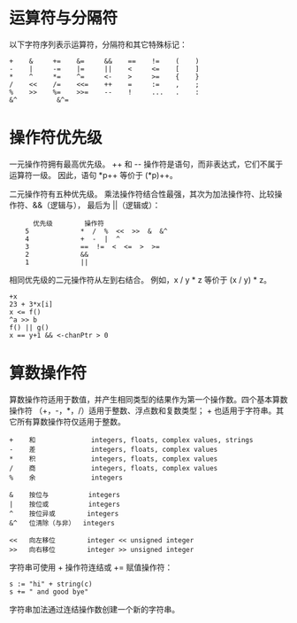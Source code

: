 # 运算符与分隔符

以下字符序列表示运算符，分隔符和其它特殊标记：

    +    &     +=    &=     &&    ==    !=    (    )
    -    |     -=    |=     ||    <     <=    [    ]
    *    ^     *=    ^=     <-    >     >=    {    }
    /    <<    /=    <<=    ++    =     :=    ,    ;
    %    >>    %=    >>=    --    !     ...   .    :
    &^          &^=

# 操作符优先级

一元操作符拥有最高优先级。 ++ 和 -- 操作符是语句，而非表达式，它们不属于运算符一级。 因此，语句 *p++ 等价于 (*p)++。

二元操作符有五种优先级。 乘法操作符结合性最强，其次为加法操作符、比较操作符、&&（逻辑与）， 最后为 ||（逻辑或）：

          优先级        操作符
    	5             *  /  %  <<  >>  &  &^
    	4             +  -  |  ^
    	3             ==  !=  <  <=  >  >=
    	2             &&
    	1             ||
相同优先级的二元操作符从左到右结合。 例如，x / y * z 等价于 (x / y) * z。

    +x
    23 + 3*x[i]
    x <= f()
    ^a >> b
    f() || g()
    x == y+1 && <-chanPtr > 0

# 算数操作符

算数操作符适用于数值，并产生相同类型的结果作为第一个操作数。四个基本算数操作符 （+，-，*，/）适用于整数、浮点数和复数类型； + 也适用于字符串。其它所有算数操作符仅适用于整数。

    +    和              integers, floats, complex values, strings
    -    差              integers, floats, complex values
    *    积              integers, floats, complex values
    /    商              integers, floats, complex values
    %    余              integers

    &    按位与          integers
    |    按位或          integers
    ^    按位异或        integers
    &^   位清除（与非）  integers

    <<   向左移位        integer << unsigned integer
    >>   向右移位        integer >> unsigned integer
字符串可使用 + 操作符连结或 += 赋值操作符：

    s := "hi" + string(c)
    s += " and good bye"
字符串加法通过连结操作数创建一个新的字符串。
